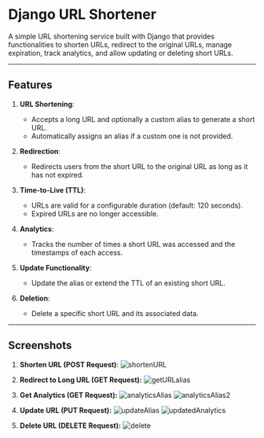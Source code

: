 # Django URL Shortener

A simple URL shortening service built with Django that provides functionalities to shorten URLs, redirect to the original URLs, manage expiration, track analytics, and allow updating or deleting short URLs.

---

## Features

1. **URL Shortening**:
   - Accepts a long URL and optionally a custom alias to generate a short URL.
   - Automatically assigns an alias if a custom one is not provided.

2. **Redirection**:
   - Redirects users from the short URL to the original URL as long as it has not expired.

3. **Time-to-Live (TTL)**:
   - URLs are valid for a configurable duration (default: 120 seconds).
   - Expired URLs are no longer accessible.

4. **Analytics**:
   - Tracks the number of times a short URL was accessed and the timestamps of each access.

5. **Update Functionality**:
   - Update the alias or extend the TTL of an existing short URL.

6. **Deletion**:
   - Delete a specific short URL and its associated data.

---

## Screenshots

1. **Shorten URL (POST Request)**:
   ![shortenURL](https://github.com/user-attachments/assets/c3581902-8433-4508-a1af-6a06bef6a29d)

2. **Redirect to Long URL (GET Request):**
   ![getURLalias](https://github.com/user-attachments/assets/8f503204-ffa6-44e2-a105-e4fdef4eab16)

3. **Get Analytics (GET Request):**
   ![analyticsAlias](https://github.com/user-attachments/assets/562e467c-9060-4056-b8f7-392ca3201e7c)
   ![analyticsAlias2](https://github.com/user-attachments/assets/ac627414-94f4-4418-bf30-e7b7f2edafb9)

4. **Update URL (PUT Request):**
  ![updateAlias](https://github.com/user-attachments/assets/a1b40860-80ff-4405-a6b4-3a777bcf62d9)
  ![updatedAnalytics](https://github.com/user-attachments/assets/64b7d1a5-f485-4535-b117-7db534db9abd)

5. **Delete URL (DELETE Request):**
  ![delete](https://github.com/user-attachments/assets/86d29cd3-0c21-4f50-9ba6-397e934ec91b)

